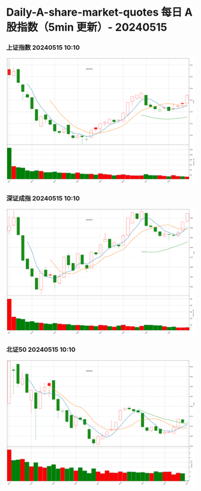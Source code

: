 
# Daily-A-share-market-quotes 每日 A 股指数（5min 更新）- 20240515

### 上证指数 20240515 10:10
![](./fig/2024/5/20240515-sh000001.png)

### 深证成指 20240515 10:10
![](./fig/2024/5/20240515-sz399001.png)

### 北证50 20240515 10:10
![](./fig/2024/5/20240515-bj899050.png)
